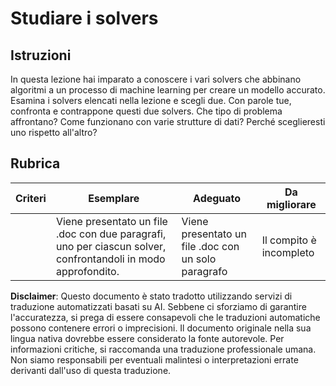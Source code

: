 # Studiare i solvers
## Istruzioni

In questa lezione hai imparato a conoscere i vari solvers che abbinano algoritmi a un processo di machine learning per creare un modello accurato. Esamina i solvers elencati nella lezione e scegli due. Con parole tue, confronta e contrappone questi due solvers. Che tipo di problema affrontano? Come funzionano con varie strutture di dati? Perché sceglieresti uno rispetto all'altro? 
## Rubrica

| Criteri  | Esemplare                                                                                      | Adeguato                                         | Da migliorare                |
| -------- | ---------------------------------------------------------------------------------------------- | ------------------------------------------------ | ---------------------------- |
|          | Viene presentato un file .doc con due paragrafi, uno per ciascun solver, confrontandoli in modo approfondito. | Viene presentato un file .doc con un solo paragrafo | Il compito è incompleto |

**Disclaimer**:
Questo documento è stato tradotto utilizzando servizi di traduzione automatizzati basati su AI. Sebbene ci sforziamo di garantire l'accuratezza, si prega di essere consapevoli che le traduzioni automatiche possono contenere errori o imprecisioni. Il documento originale nella sua lingua nativa dovrebbe essere considerato la fonte autorevole. Per informazioni critiche, si raccomanda una traduzione professionale umana. Non siamo responsabili per eventuali malintesi o interpretazioni errate derivanti dall'uso di questa traduzione.